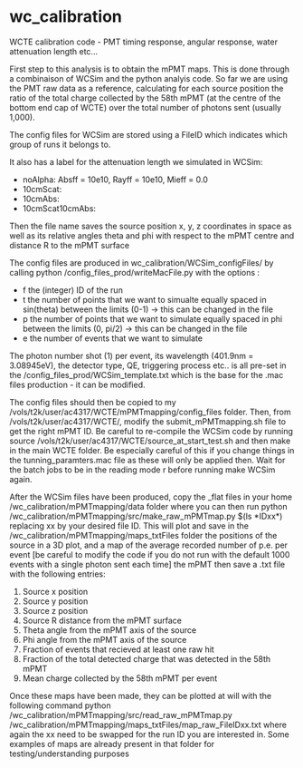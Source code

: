 # wc_calibration
WCTE calibration code - PMT timing response, angular response, water attenuation length etc... 

First step to this analysis is to obtain the mPMT maps. This is done through a combinaison of WCSim and the python analyis code. So far we are using the PMT raw data as a reference, calculating for each source position the ratio of the total charge collected by the 58th mPMT (at the centre of the bottom end cap of WCTE) over the total number of photons sent (usually 1,000).

The config files for WCSim are stored using a FileID which indicates which group of runs it belongs to. 

It also has a label for the attenuation length we simulated in WCSim:
- noAlpha: Absff = 10e10, Rayff = 10e10, Mieff = 0.0
- 10cmScat: 
- 10cmAbs:
- 10cmScat10cmAbs: 

Then the file name saves the source position x, y, z coordinates in space as well as its relative angles theta and phi with respect to the mPMT centre and distance R to the mPMT surface

The config files are produced in wc\_calibration/WCSim\_configFiles/ by calling python /config\_files\_prod/writeMacFile.py with the options :

- f the (integer) ID of the run
- t the number of points that we want to simualte equally spaced in sin(theta) between the limits (0-1) -> this can be changed in the file
- p the number of points that we want to simulate equally spaced in phi between the limits (0, pi/2) -> this can be changed in the file
- e the number of events that we want to simulate

The photon number shot (1) per event, its wavelength (401.9nm = 3.08945eV), the detector type, QE, triggering process etc.. is all pre-set in the /config\_files\_prod/WCSim\_template.txt which is the base for the .mac files production - it can be modified.


The config files should then be copied to my /vols/t2k/user/ac4317/WCTE/mPMTmapping/config\_files folder. 
Then, from /vols/t2k/user/ac4317/WCTE/, modify the submit\_mPMTmapping.sh file to get the right mPMT ID. Be careful to re-compile the WCSim code by running source /vols/t2k/user/ac4317/WCTE/source\_at\_start\_test.sh and then make in the main WCTE folder. Be especially careful of this if you change things in the tunning\_paramters.mac file as these will only be applied then. Wait for the batch jobs to be in the reading mode r before running make WCSim again.

After the WCSim files have been produced, copy the \_flat files in your home /wc\_calibration/mPMTmapping/data folder where you can then run python /wc\_calibration/mPMTmapping/src/make\_raw\_mPMTmap.py $(ls \*IDxx\*) replacing xx by your desired file ID. This will plot and save in the /wc\_calibration/mPMTmapping/maps\_txtFiles folder the positions of the source in a 3D plot, and a map of the average recorded number of p.e. per event [be careful to modify the code if you do not run with the default 1000 events with a single photon sent each time] the mPMT then save a .txt file with the following entries:
1. Source x position
2. Source y position
3. Source z position
4. Source R distance from the mPMT surface
5. Theta angle from the mPMT axis of the source
6. Phi angle from the mPMT axis of the source
7. Fraction of events that recieved at least one raw hit
8. Fraction of the total detected charge that was detected in the 58th mPMT
9. Mean charge collected by the 58th mPMT per event

Once these maps have been made, they can be plotted at will with the following command python /wc\_calibration/mPMTmapping/src/read\_raw\_mPMTmap.py /wc\_calibration/mPMTmapping/maps\_txtFiles/map\_raw\_FileIDxx.txt where again the xx need to be swapped for the run ID you are interested in. Some examples of maps are already present in that folder for testing/understanding purposes

